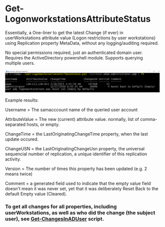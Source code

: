 # Get-LogonworkstationsAttributeStatus
Essentially, a One-liner to get the latest Change (if ever) in userWorkstations attribute value (Logon restrictions by user workstations) using Replication property MetaData, without any logging/auditing required. 

No special permissions required, just an authenticated domain user. Requires the ActiveDirectory powershell module. Supports querying multiple users.

![Sample run of the script](Screenshot_Get-LogonworkstationsAttributeStatus.png)

Example results:

Username = The samacccount name of the queried user account

AttributeValue = The new (current) attribute value. normally, list of comma-separated hosts, or empty.

ChangeTime = the LastOriginatingChangeTime property, when the last update occured.

ChangeUSN = the LastOriginatingChangeUsn property, the universal sequencial number of replication, a unique identifier of this replication activity.

Version = The number of times this property has been updated (e.g. 2 means twice)

Comment = a generated field used to indicate that the empty value field doesn't mean it was never set, yet that it was deliberately Reset Back to the default Empty value (Cleared).

### To get all changes for all properties, including userWorkstations, as well as who did the change (the subject user), see [Get-ChangesInADUser](https://www.github.com/YossiSassi/Get-ChangesInADUser) script.
